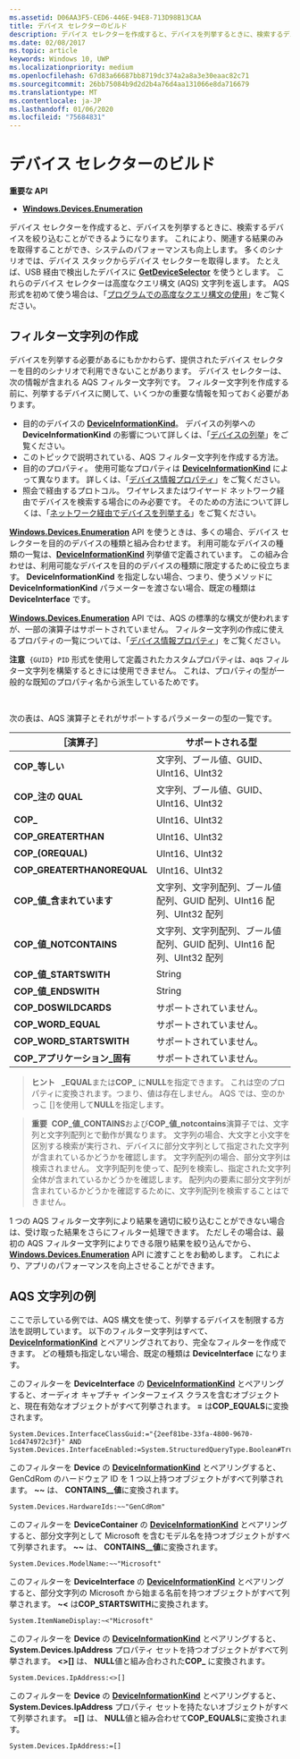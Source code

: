 ```yaml
---
ms.assetid: D06AA3F5-CED6-446E-94E8-713D98B13CAA
title: デバイス セレクターのビルド
description: デバイス セレクターを作成すると、デバイスを列挙するときに、検索するデバイスを絞り込むことができるようになります。
ms.date: 02/08/2017
ms.topic: article
keywords: Windows 10, UWP
ms.localizationpriority: medium
ms.openlocfilehash: 67d83a66687bb8719dc374a2a8a3e30eaac82c71
ms.sourcegitcommit: 26bb75084b9d2d2b4a76d4aa131066e8da716679
ms.translationtype: MT
ms.contentlocale: ja-JP
ms.lasthandoff: 01/06/2020
ms.locfileid: "75684831"
---
```

# <a name="build-a-device-selector"></a>デバイス セレクターのビルド



**重要な API**

- [**Windows.Devices.Enumeration**](https://docs.microsoft.com/uwp/api/Windows.Devices.Enumeration)

デバイス セレクターを作成すると、デバイスを列挙するときに、検索するデバイスを絞り込むことができるようになります。 これにより、関連する結果のみを取得することができ、システムのパフォーマンスも向上します。 多くのシナリオでは、デバイス スタックからデバイス セレクターを取得します。 たとえば、USB 経由で検出したデバイスに [**GetDeviceSelector**](https://docs.microsoft.com/uwp/api/windows.devices.usb.usbdevice.getdeviceselector) を使うとします。 これらのデバイス セレクターは高度なクエリ構文 (AQS) 文字列を返します。 AQS 形式を初めて使う場合は、「[プログラムでの高度なクエリ構文の使用](https://docs.microsoft.com/windows/desktop/search/-search-3x-advancedquerysyntax)」をご覧ください。

## <a name="building-the-filter-string"></a>フィルター文字列の作成

デバイスを列挙する必要があるにもかかわらず、提供されたデバイス セレクターを目的のシナリオで利用できないことがあります。 デバイス セレクターは、次の情報が含まれる AQS フィルター文字列です。 フィルター文字列を作成する前に、列挙するデバイスに関して、いくつかの重要な情報を知っておく必要があります。

-   目的のデバイスの [**DeviceInformationKind**](https://docs.microsoft.com/uwp/api/Windows.Devices.Enumeration.DeviceInformationKind)。 デバイスの列挙への **DeviceInformationKind** の影響について詳しくは、「[デバイスの列挙](enumerate-devices.md)」をご覧ください。
-   このトピックで説明されている、AQS フィルター文字列を作成する方法。
-   目的のプロパティ。 使用可能なプロパティは [**DeviceInformationKind**](https://docs.microsoft.com/uwp/api/Windows.Devices.Enumeration.DeviceInformationKind) によって異なります。 詳しくは、「[デバイス情報プロパティ](device-information-properties.md)」をご覧ください。
-   照会で経由するプロトコル。 ワイヤレスまたはワイヤード ネットワーク経由でデバイスを検索する場合にのみ必要です。 そのための方法について詳しくは、「[ネットワーク経由でデバイスを列挙する](enumerate-devices-over-a-network.md)」をご覧ください。

[  **Windows.Devices.Enumeration**](https://docs.microsoft.com/uwp/api/Windows.Devices.Enumeration) API を使うときは、多くの場合、デバイス セレクターを目的のデバイスの種類と組み合わせます。 利用可能なデバイスの種類の一覧は、[**DeviceInformationKind**](https://docs.microsoft.com/uwp/api/Windows.Devices.Enumeration.DeviceInformationKind) 列挙値で定義されています。 この組み合わせは、利用可能なデバイスを目的のデバイスの種類に限定するために役立ちます。 **DeviceInformationKind** を指定しない場合、つまり、使うメソッドに **DeviceInformationKind** パラメーターを渡さない場合、既定の種類は **DeviceInterface** です。

[  **Windows.Devices.Enumeration**](https://docs.microsoft.com/uwp/api/Windows.Devices.Enumeration) API では、AQS の標準的な構文が使われますが、一部の演算子はサポートされていません。 フィルター文字列の作成に使えるプロパティの一覧については、「[デバイス情報プロパティ](device-information-properties.md)」をご覧ください。

**注意**  `{GUID} PID` 形式を使用して定義されたカスタムプロパティは、aqs フィルター文字列を構築するときには使用できません。 これは、プロパティの型が一般的な既知のプロパティ名から派生しているためです。

 

次の表は、AQS 演算子とそれがサポートするパラメーターの型の一覧です。

| ［演算子］                       | サポートされる型                                                             |
|--------------------------------|-----------------------------------------------------------------------------|
| **COP\_等しい**                 | 文字列、ブール値、GUID、UInt16、UInt32                                       |
| **COP\_注の QUAL**              | 文字列、ブール値、GUID、UInt16、UInt32                                       |
| **COP\_**              | UInt16、UInt32                                                              |
| **COP\_GREATERTHAN**           | UInt16、UInt32                                                              |
| **COP\_(OREQUAL)**       | UInt16、UInt32                                                              |
| **COP\_GREATERTHANOREQUAL**    | UInt16、UInt32                                                              |
| **COP\_値\_含まれています**       | 文字列、文字列配列、ブール値配列、GUID 配列、UInt16 配列、UInt32 配列 |
| **COP\_値\_NOTCONTAINS**    | 文字列、文字列配列、ブール値配列、GUID 配列、UInt16 配列、UInt32 配列 |
| **COP\_値\_STARTSWITH**     | String                                                                      |
| **COP\_値\_ENDSWITH**       | String                                                                      |
| **COP\_DOSWILDCARDS**          | サポートされていません。                                                               |
| **COP\_WORD\_EQUAL**           | サポートされていません。                                                               |
| **COP\_WORD\_STARTSWITH**      | サポートされていません。                                                               |
| **COP\_アプリケーション\_固有** | サポートされていません。                                                               |


> **ヒント**   **\_EQUAL**または**COP\_** に**NULL**を指定できます。 これは空のプロパティに変換されます。つまり、値は存在しません。 AQS では、空のかっこ \[\]を使用して**NULL**を指定します。

> **重要**  **COP\_値\_CONTAINS**および**COP\_値\_notcontains**演算子では、文字列と文字列配列とで動作が異なります。 文字列の場合、大文字と小文字を区別する検索が実行され、デバイスに部分文字列として指定された文字列が含まれているかどうかを確認します。 文字列配列の場合、部分文字列は検索されません。 文字列配列を使って、配列を検索し、指定された文字列全体が含まれているかどうかを確認します。 配列内の要素に部分文字列が含まれているかどうかを確認するために、文字列配列を検索することはできません。

1 つの AQS フィルター文字列により結果を適切に絞り込むことができない場合は、受け取った結果をさらにフィルター処理できます。 ただしその場合は、最初の AQS フィルター文字列によりできる限り結果を絞り込んでから、[**Windows.Devices.Enumeration**](https://docs.microsoft.com/uwp/api/Windows.Devices.Enumeration) API に渡すことをお勧めします。 これにより、アプリのパフォーマンスを向上させることができます。

## <a name="aqs-string-examples"></a>AQS 文字列の例

ここで示している例では、AQS 構文を使って、列挙するデバイスを制限する方法を説明しています。 以下のフィルター文字列はすべて、[**DeviceInformationKind**](https://docs.microsoft.com/uwp/api/Windows.Devices.Enumeration.DeviceInformationKind) とペアリングされており、完全なフィルターを作成できます。 どの種類も指定しない場合、既定の種類は **DeviceInterface** になります。

このフィルターを **DeviceInterface** の [**DeviceInformationKind**](https://docs.microsoft.com/uwp/api/Windows.Devices.Enumeration.DeviceInformationKind) とペアリングすると、オーディオ キャプチャ インターフェイス クラスを含むオブジェクトと、現在有効なオブジェクトがすべて列挙されます。 **=** は**COP\_EQUALS**に変換されます。

``` syntax
System.Devices.InterfaceClassGuid:="{2eef81be-33fa-4800-9670-1cd474972c3f}" AND
System.Devices.InterfaceEnabled:=System.StructuredQueryType.Boolean#True
```

このフィルターを **Device** の [**DeviceInformationKind**](https://docs.microsoft.com/uwp/api/Windows.Devices.Enumeration.DeviceInformationKind) とペアリングすると、GenCdRom のハードウェア ID を 1 つ以上持つオブジェクトがすべて列挙されます。 **~~** は、 **CONTAINS\_\_値**に変換されます。

``` syntax
System.Devices.HardwareIds:~~"GenCdRom"
```

このフィルターを **DeviceContainer** の [**DeviceInformationKind**](https://docs.microsoft.com/uwp/api/Windows.Devices.Enumeration.DeviceInformationKind) とペアリングすると、部分文字列として Microsoft を含むモデル名を持つオブジェクトがすべて列挙されます。 **~~** は、 **CONTAINS\_\_値**に変換されます。

``` syntax
System.Devices.ModelName:~~"Microsoft"
```

このフィルターを **DeviceInterface** の [**DeviceInformationKind**](https://docs.microsoft.com/uwp/api/Windows.Devices.Enumeration.DeviceInformationKind) とペアリングすると、部分文字列の Microsoft から始まる名前を持つオブジェクトがすべて列挙されます。 **~&lt;** は**COP\_STARTSWITH**に変換されます。

``` syntax
System.ItemNameDisplay:~<"Microsoft"
```

このフィルターを **Device** の [**DeviceInformationKind**](https://docs.microsoft.com/uwp/api/Windows.Devices.Enumeration.DeviceInformationKind) とペアリングすると、**System.Devices.IpAddress** プロパティ セットを持つオブジェクトがすべて列挙されます。 **&lt;&gt;\[\]** は、 **NULL**値と組み合わされた**COP\_** に変換されます。

``` syntax
System.Devices.IpAddress:<>[]
```

このフィルターを **Device** の [**DeviceInformationKind**](https://docs.microsoft.com/uwp/api/Windows.Devices.Enumeration.DeviceInformationKind) とペアリングすると、**System.Devices.IpAddress** プロパティ セットを持たないオブジェクトがすべて列挙されます。 **=\[\]** は、 **NULL**値と組み合わせて**COP\_EQUALS**に変換されます。

``` syntax
System.Devices.IpAddress:=[]
```

 

 

